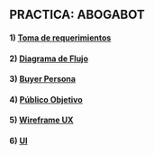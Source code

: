 
## PRACTICA: ABOGABOT


#### 1) <a href= "https://github.com/oscararcee/Launch-X/blob/main/Practica-01/Requerimientos.MD">Toma de requerimientos<a/>

#### 2) <a href= "https://github.com/oscararcee/Launch-X/blob/main/Diagrama%20de%20flujo%20-%20Abogabot.jpg">Diagrama de Flujo<a/>

#### 3) <a href= "https://github.com/oscararcee/Launch-X/blob/main/Practica-01/Buyer%20Persona.pdf">Buyer Persona<a/>

#### 4) <a href= "">Público Objetivo<a/>

#### 5) <a href= "">Wireframe UX<a/>

#### 6) <a href= "">UI<a/>
